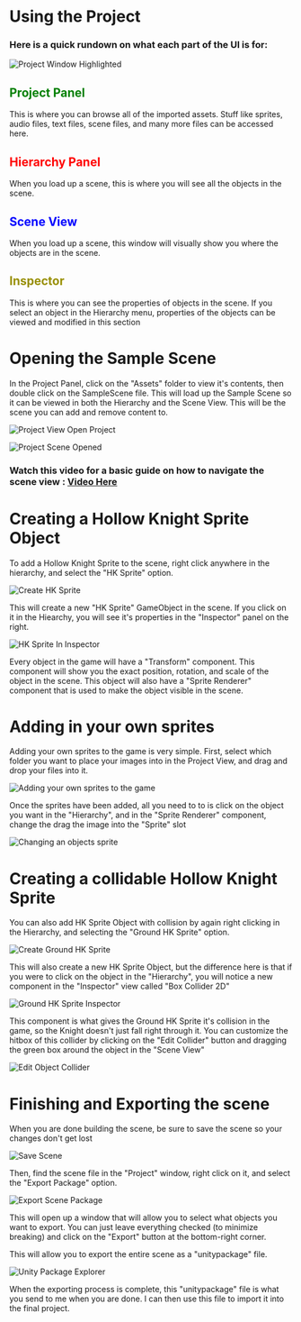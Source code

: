 # Using the Project

### Here is a quick rundown on what each part of the UI is for:

![Project Window Highlighted](https://user-images.githubusercontent.com/12601671/141735320-950864d7-a0e9-4fae-80a0-5024c74866c1.PNG)

## <span style="color:green">Project Panel</span>

This is where you can browse all of the imported assets. Stuff like sprites, audio files, text files, scene files, and many more files can be accessed here.

## <span style="color:red">Hierarchy Panel</span>

When you load up a scene, this is where you will see all the objects in the scene.

## <span style="color:blue">Scene View</span>

When you load up a scene, this window will visually show you where the objects are in the scene.

## <span style="color:#988f00">Inspector</span>

This is where you can see the properties of objects in the scene. If you select an object in the Hierarchy menu, properties of the objects can be viewed and modified in this section


# Opening the Sample Scene

In the Project Panel, click on the "Assets" folder to view it's contents, then double click on the SampleScene file. This will load up the Sample Scene so it can be viewed in both the Hierarchy and the Scene View. This will be the scene you can add and remove content to.

![Project View Open Project](https://user-images.githubusercontent.com/12601671/141735870-ff6f3ed5-52ad-47cd-952f-0d0b9602a92f.PNG)

![Project Scene Opened](https://user-images.githubusercontent.com/12601671/141833457-1e79e642-426b-4479-8b70-9c20c1c7d9e1.PNG)

### Watch this video for a basic guide on how to navigate the scene view : [Video Here](https://youtu.be/5xufxPADb88)


# Creating a Hollow Knight Sprite Object

To add a Hollow Knight Sprite to the scene,
right click anywhere in the hierarchy, and select the "HK Sprite" option.

![Create HK Sprite](https://user-images.githubusercontent.com/12601671/141835434-aa86aee0-675d-43bb-9685-2156538e5f08.PNG)

This will create a new "HK Sprite" GameObject in the scene. If you click on it in the Hiearchy, you will see it's properties in the "Inspector" panel on the right.

![HK Sprite In Inspector](https://user-images.githubusercontent.com/12601671/141835628-becef5ec-7a46-453a-b309-4a36f349cf3d.PNG)

Every object in the game will have a "Transform" component. This component will show you the exact position, rotation, and scale of the object in the scene. This object will also have a "Sprite Renderer" component that is used to make the object visible in the scene.


# Adding in your own sprites

Adding your own sprites to the game is very simple. First, select which folder you want to place your images into in the Project View, and drag and drop your files into it.

![Adding your own sprites to the game](https://user-images.githubusercontent.com/12601671/141835888-917d52b7-ce8a-4ab9-9fe7-1ecd57035da1.gif)

Once the sprites have been added, all you need to to is click on the object you want in the "Hierarchy", and in the "Sprite Renderer" component, change the drag the image into the "Sprite" slot

![Changing an objects sprite](https://user-images.githubusercontent.com/12601671/141836300-b087e805-157f-4eb2-bcce-41888e02e3c9.gif)

# Creating a collidable Hollow Knight Sprite

You can also add HK Sprite Object with collision by again right clicking in the Hierarchy, and selecting the "Ground HK Sprite" option. 

![Create Ground HK Sprite](https://user-images.githubusercontent.com/12601671/141836596-98d15042-3fd5-49d6-8175-08451fa8a766.PNG)

This will also create a new HK Sprite Object, but the difference here is that if you were to click on the object in the "Hierarchy", you will notice a new component in the "Inspector" view called "Box Collider 2D"

![Ground HK Sprite Inspector](https://user-images.githubusercontent.com/12601671/141836991-3aac4c09-eaba-4cdf-959e-37bef7894900.PNG)

This component is what gives the Ground HK Sprite it's collision in the game, so the Knight doesn't just fall right through it. You can customize the hitbox of this collider by clicking on the "Edit Collider" button and dragging the green box around the object in the "Scene View"

![Edit Object Collider](https://user-images.githubusercontent.com/12601671/141838545-31c4904b-2f0d-408e-ba76-fb88fca8f5e6.gif)


# Finishing and Exporting the scene

When you are done building the scene, be sure to save the scene so your changes don't get lost

![Save Scene](https://user-images.githubusercontent.com/12601671/141838707-4abbf903-878e-45fb-8b20-bdf6bfc0e809.PNG)

Then, find the scene file in the "Project" window, right click on it, and select the "Export Package" option.

![Export Scene Package](https://user-images.githubusercontent.com/12601671/141838919-b2ffaed5-a22d-4664-b68f-07f343eca360.PNG)

This will open up a window that will allow you to select what objects you want to export. You can just leave everything checked (to minimize breaking) and click on the "Export" button at the bottom-right corner.

This will allow you to export the entire scene as a "unitypackage" file.

![Unity Package Explorer](https://user-images.githubusercontent.com/12601671/141839194-e2999954-b496-4285-bb4f-634074f8a5b9.PNG)

When the exporting process is complete, this "unitypackage" file is what you send to me when you are done. I can then use this file to import it into the final project.